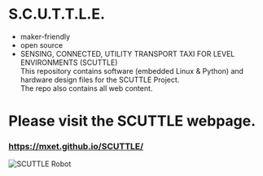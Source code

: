 # S.C.U.T.T.L.E.
* maker-friendly
* open source
* SENSING, CONNECTED, UTILITY TRANSPORT TAXI FOR LEVEL ENVIRONMENTS (SCUTTLE)
<br> This repository contains software (embedded Linux & Python) and hardware design files for the SCUTTLE Project.
<br> The repo also contains all web content.

# Please visit the SCUTTLE webpage.
### https://mxet.github.io/SCUTTLE/

![SCUTTLE Robot](https://raw.githubusercontent.com/MXET/SCUTTLE/master/docs/index_files/image001.png)
